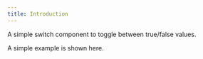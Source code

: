 ```yaml
---
title: Introduction
---
```


A simple switch component to toggle between true/false values.

A simple example is shown here.
